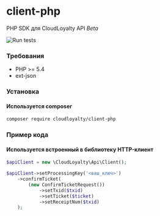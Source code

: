 # client-php
PHP SDK для CloudLoyalty API _Beta_

![Run tests](https://github.com/cloudloyalty/client-php/workflows/Run%20tests/badge.svg)

### Требования
- PHP >= 5.4
- ext-json

### Установка
#### Используется composer
```bash
composer require cloudloyalty/client-php
```

### Пример кода
#### Используется встроенный в библиотеку HTTP-клиент
```php
$apiClient = new \CloudLoyalty\Api\Client();

$apiClient->setProcessingKey('<ваш_ключ>')
    ->confirmTicket(
        (new ConfirmTicketRequest())
            ->setTxid($txid)
            ->setTicket($ticket)
            ->setReceiptNum($txid)
    );
```
